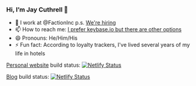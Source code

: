 ### Hi, I’m Jay Cuthrell 👋

- 🏢 I work at @FactionInc p.s. [We're hiring](https://www.factioninc.com/about/careers/)
- 📫 How to reach me: [I prefer keybase.io but there are other options](https://jaycuthrell.com/contact/)
- 😄 Pronouns: He/Him/His
- ⚡ Fun fact: According to loyalty trackers, I've lived several years of my life in hotels

[Personal website](https://jaycuthrell.com) build status: [![Netlify Status](https://api.netlify.com/api/v1/badges/9429ed97-dcdd-4ad1-bc10-cd5d36cf367b/deploy-status)](https://app.netlify.com/sites/jaycuthrellcom/deploys)

[Blog](https://fudge.org) build status: [![Netlify Status](https://api.netlify.com/api/v1/badges/fa2e411c-fe48-40b9-8f6d-90baabf71287/deploy-status)](https://app.netlify.com/sites/fudgeorg/deploys)
